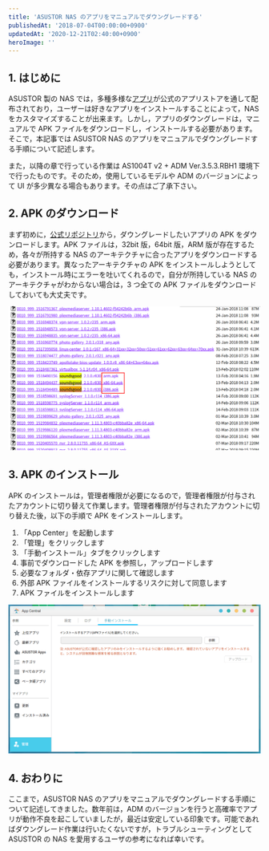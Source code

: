 ```yaml
---
title: 'ASUSTOR NAS のアプリをマニュアルでダウングレードする'
publishedAt: '2018-07-04T00:00:00+0900'
updatedAt: '2020-12-21T02:40:00+0900'
heroImage: ''
---
```


## 1. はじめに

ASUSTOR 製の NAS では，多種多様な[アプリ](https://www.asustor.com/ja/admv2?type=1&subject=3&sub=11)が公式のアプリストアを通して配布されており，ユーザーは好きなアプリをインストールすることによって，NAS をカスタマイズすることが出来ます。しかし，アプリのダウングレードは，マニュアルで APK ファイルをダウンロードし，インストールする必要があります。そこで，本記事では ASUSTOR NAS のアプリをマニュアルでダウングレードする手順について記述します。

また，以降の章で行っている作業は AS1004T v2 + ADM Ver.3.5.3.RBH1 環境下で行ったものです。そのため，使用しているモデルや ADM のバージョンによって UI が多少異なる場合もあります。その点はご了承下さい。

## 2. APK のダウンロード

まず初めに，[公式リポジトリ](http://appdownload.asustor.com/)から，ダウングレードしたいアプリの APK をダウンロードします。APK ファイルは，32bit 版，64bit 版，ARM 版が存在するため，各々が所持する NAS のアーキテクチャに合ったアプリをダウンロードする必要があります。異なったアーキテクチャの APK をインストールしようとしても，インストール時にエラーを吐いてくれるので，自分が所持している NAS のアーキテクチャがわからない場合は，3 つ全ての APK ファイルをダウンロードしておいても大丈夫です。

![Official Repository](6abb808777ca8fc7be83c42a6f505fec.png)

## 3. APK のインストール

APK のインストールは，管理者権限が必要になるので，管理者権限が付与されたアカウントに切り替えて作業します。管理者権限が付与されたアカウントに切り替えた後，以下の手順で APK をインストールします。

1. 「App Center」を起動します
2. 「管理」をクリックします
3. 「手動インストール」タブをクリックします
4. 事前でダウンロードした APK を参照し，アップロードします
5. 必要なフォルダ・依存アプリに関して確認します
6. 外部 APK ファイルをインストールするリスクに対して同意します
7. APK ファイルをインストールします

![](e09b064ec37977a219bf17915c2fa38c.png)

## 4. おわりに

ここまで，ASUSTOR NAS のアプリをマニュアルでダウングレードする手順について記述してきました。数年前は，ADM のバージョンを行うと高確率でアプリが動作不良を起こしていましたが，最近は安定している印象です。可能であればダウングレード作業は行いたくないですが，トラブルシューティングとして ASUSTOR の NAS を愛用するユーザの参考になれば幸いです。
